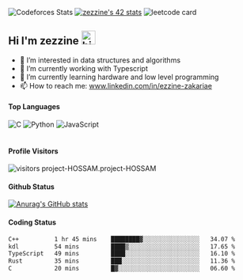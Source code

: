 ![Codeforces Stats](https://codeforces-readme-stats.vercel.app/api/card?username=zack12)
[![zezzine's 42 stats](https://badge.mediaplus.ma/greenbinary/zezzine)](https://github.com/oakoudad/badge42)
![leetcode card](https://stats-cards-hxx2.vercel.app/api/leetcode/?username=zack_ziko&theme=dark)
## Hi I'm zezzine <img src="https://user-images.githubusercontent.com/1303154/88677602-1635ba80-d120-11ea-84d8-d263ba5fc3c0.gif" width="28px" alt="hi">

- 👀 I’m interested in data structures and algorithms
- 🔭 I’m currently working with Typescript
- 🌱 I’m currently learning hardware and low level programming
- 📫 How to reach me: www.linkedin.com/in/ezzine-zakariae

#### Top Languages

![C](https://img.shields.io/badge/c-%2300599C.svg?style=for-the-badge&logo=c&logoColor=white)
![Python](https://img.shields.io/badge/python-%2314354C.svg?style=for-the-badge&logo=python&logoColor=white)
![JavaScript](https://img.shields.io/badge/javascript-%23323330.svg?style=for-the-badge&logo=javascript&logoColor=%23F7DF1E)
<br />
<br />
#### Profile Visitors
![visitors](https://visitor-badge.glitch.me/badge?page_id=zackahr)
project-HOSSAM.project-HOSSAM
#### Github Status
[![Anurag's GitHub stats](https://github-readme-stats.vercel.app/api?username=zackahr&theme=tokyonight)](https://github.com/anuraghazra/github-readme-stats)

#### Coding Status
<!--START_SECTION:waka-->

```txt
C++          1 hr 45 mins    ████████▓░░░░░░░░░░░░░░░░   34.07 %
kdl          54 mins         ████▒░░░░░░░░░░░░░░░░░░░░   17.65 %
TypeScript   49 mins         ████░░░░░░░░░░░░░░░░░░░░░   16.10 %
Rust         35 mins         ███░░░░░░░░░░░░░░░░░░░░░░   11.36 %
C            20 mins         █▓░░░░░░░░░░░░░░░░░░░░░░░   06.60 %
```

<!--END_SECTION:waka-->
